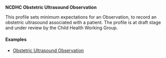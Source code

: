 **NCDHC Obstetric Ultrasound Observation**

This profile sets minimum expectations for an Observation, to record an obstetric ultrasound associated with a patient. The profile is at draft stage and under review by the Child Health Working Group. 

#### Examples

- [Obstetric Ultrasound Observation](Observation-ncdhc-observation-ultrasound-obstetric-example.html)
